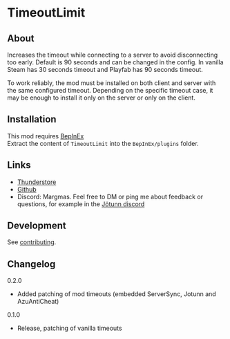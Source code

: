 # TimeoutLimit

## About

Increases the timeout while connecting to a server to avoid disconnecting too early.
Default is 90 seconds and can be changed in the config.
In vanilla Steam has 30 seconds timeout and Playfab has 90 seconds timeout.

To work reliably, the mod must be installed on both client and server with the same configured timeout.
Depending on the specific timeout case, it may be enough to install it only on the server or only on the client.


## Installation

This mod requires [BepInEx](https://valheim.thunderstore.io/package/denikson/BepInExPack_Valheim) \
Extract the content of `TimeoutLimit` into the `BepInEx/plugins` folder.


## Links

- [Thunderstore](https://valheim.thunderstore.io/package/MSchmoecker/TimeoutLimit/)
- [Github](https://github.com/MSchmoecker/TimeoutLimit)
- Discord: Margmas. Feel free to DM or ping me about feedback or questions, for example in the [Jötunn discord](https://discord.gg/DdUt6g7gyA)


## Development

See [contributing](https://github.com/MSchmoecker/TimeoutLimit/blob/master/CONTRIBUTING.md).


## Changelog

0.2.0
- Added patching of mod timeouts (embedded ServerSync, Jotunn and AzuAntiCheat)

0.1.0
- Release, patching of vanilla timeouts
